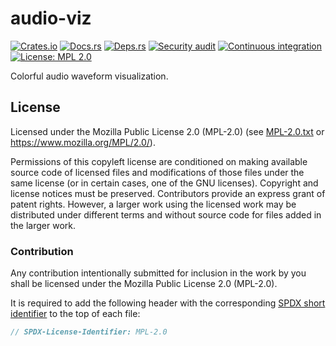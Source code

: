 <!-- SPDX-FileCopyrightText: The audio-viz authors -->
<!-- SPDX-License-Identifier: MPL-2.0 -->

# audio-viz

[![Crates.io](https://img.shields.io/crates/v/audio-viz.svg)](https://crates.io/crates/audio-viz)
[![Docs.rs](https://docs.rs/audio-viz/badge.svg)](https://docs.rs/audio-viz)
[![Deps.rs](https://deps.rs/repo/github/uklotzde/audio-viz/status.svg)](https://deps.rs/repo/github/uklotzde/audio-viz)
[![Security audit](https://github.com/uklotzde/audio-viz/actions/workflows/security-audit.yaml/badge.svg)](https://github.com/uklotzde/audio-viz/actions/workflows/security-audit.yaml)
[![Continuous integration](https://github.com/uklotzde/audio-viz/actions/workflows/test.yaml/badge.svg)](https://github.com/uklotzde/audio-viz/actions/workflows/test.yaml)
[![License: MPL 2.0](https://img.shields.io/badge/License-MPL_2.0-brightgreen.svg)](https://opensource.org/licenses/MPL-2.0)

Colorful audio waveform visualization.

## License

Licensed under the Mozilla Public License 2.0 (MPL-2.0) (see [MPL-2.0.txt](LICENSES/MPL-2.0.txt) or
<https://www.mozilla.org/MPL/2.0/>).

Permissions of this copyleft license are conditioned on making available source code of licensed
files and modifications of those files under the same license (or in certain cases, one of the GNU
licenses). Copyright and license notices must be preserved. Contributors provide an express grant of
patent rights. However, a larger work using the licensed work may be distributed under different
terms and without source code for files added in the larger work.

### Contribution

Any contribution intentionally submitted for inclusion in the work by you shall be licensed under
the Mozilla Public License 2.0 (MPL-2.0).

It is required to add the following header with the corresponding
[SPDX short identifier](https://spdx.dev/ids/) to the top of each file:

```rust
// SPDX-License-Identifier: MPL-2.0
```
